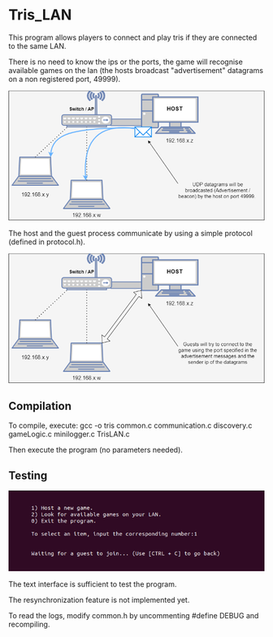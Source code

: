 # Tris_LAN

This program allows players to connect and play tris if they are connected to the same LAN.

There is no need to know the ips or the ports, the game will recognise available games on the lan (the hosts broadcast "advertisement" datagrams on a non registered port, 49999).

![advertisement](advertisement.png)


The host and the guest process communicate by using a simple protocol (defined in protocol.h).

![a guest connects to the host](connection.png)

## Compilation
To compile, execute:
gcc -o tris common.c communication.c discovery.c gameLogic.c minilogger.c TrisLAN.c

Then execute the program (no parameters needed).

## Testing

![interface](interface.png)

The text interface is sufficient to test the program.

The resynchronization feature is not implemented yet.

To read the logs, modify common.h by uncommenting 
#define DEBUG
and recompiling.
